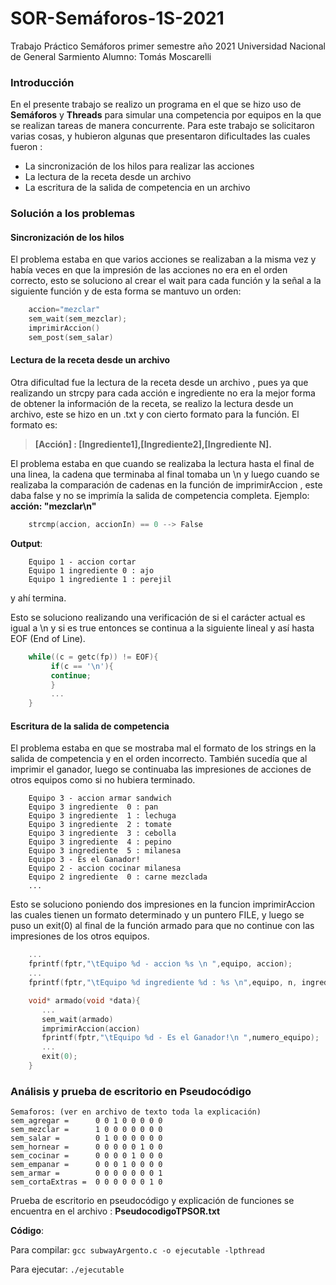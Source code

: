 # SOR-Semáforos-1S-2021
Trabajo Práctico Semáforos primer semestre año 2021
Universidad Nacional de General Sarmiento
Alumno: Tomás Moscarelli

### Introducción
En el presente trabajo se realizo un programa en el que se hizo uso de **Semáforos** y **Threads** para simular una competencia por equipos en la que se realizan tareas de manera concurrente. 
Para este trabajo se solicitaron varias cosas, y hubieron algunas que presentaron dificultades las cuales fueron :

 - La sincronización de los hilos para realizar las acciones
 - La lectura de la receta desde un archivo
 - La escritura de la salida de competencia en un archivo

### Solución a los problemas
#### Sincronización de los hilos
El problema estaba en que varios acciones se realizaban a la misma vez y había veces en que la impresión de las acciones no era en el orden correcto, esto se soluciono al crear el wait para cada función y la señal a la siguiente función y de esta forma se mantuvo un orden:
``` c
    accion="mezclar"
    sem_wait(sem_mezclar);
    imprimirAccion()
    sem_post(sem_salar)
```
#### Lectura de la receta desde un archivo
Otra dificultad fue la lectura de la receta desde un archivo , pues ya que realizando un strcpy para cada acción e ingrediente no era la mejor forma de obtener la información de la receta, se realizo la lectura desde un archivo, este se hizo en un .txt y con cierto formato para la función. 
El formato es: 

> **[Acción] : [Ingrediente1],[Ingrediente2],[Ingrediente N].**

El problema estaba en que cuando se realizaba la lectura hasta el final de una linea, la cadena que terminaba al final tomaba un \n y luego cuando se realizaba la comparación de cadenas en la función de imprimirAccion , este daba false y no se imprimía la salida de competencia completa. 
Ejemplo:
**acción: "mezclar\n"**
``` c
    strcmp(accion, accionIn) == 0 --> False
```
**Output**:
```
    Equipo 1 - accion cortar
    Equipo 1 ingrediente 0 : ajo
    Equipo 1 ingrediente 1 : perejil
```
y ahí termina.

Esto se soluciono realizando una verificación de si el carácter actual es igual a \n y si es true entonces se continua a la siguiente lineal y así hasta EOF (End of Line).
``` c
    while((c = getc(fp)) != EOF){
         if(c == '\n'){
         continue;
         }
         ...
    }
```
#### Escritura de la salida de competencia
El problema estaba en que se mostraba mal el formato de los strings en la salida de competencia y en el orden incorrecto. También sucedía que al imprimir el ganador, luego se continuaba las impresiones de acciones de otros equipos como si no hubiera terminado.
```
    Equipo 3 - accion armar sandwich
    Equipo 3 ingrediente  0 : pan
    Equipo 3 ingrediente  1 : lechuga
    Equipo 3 ingrediente  2 : tomate
    Equipo 3 ingrediente  3 : cebolla
    Equipo 3 ingrediente  4 : pepino
    Equipo 3 ingrediente  5 : milanesa
    Equipo 3 - Es el Ganador!
    Equipo 2 - accion cocinar milanesa
    Equipo 2 ingrediente  0 : carne mezclada
    ...
```
Esto se soluciono poniendo dos impresiones en la funcion imprimirAccion las cuales tienen un formato determinado y un puntero FILE, y luego se puso un exit(0) al final de la función armado para que no continue con las impresiones de los otros equipos.
``` c
    ...
    fprintf(fptr,"\tEquipo %d - accion %s \n ",equipo, accion);
    ...
    fprintf(fptr,"\tEquipo %d ingrediente %d : %s \n",equipo, n, ingrediente);
```
``` c
    void* armado(void *data){
       ...
       sem_wait(armado)
       imprimirAccion(accion)
       fprintf(fptr,"\tEquipo %d - Es el Ganador!\n ",numero_equipo);
       ...
       exit(0);
    }
```
### Análisis y prueba de escritorio en Pseudocódigo
```
Semaforos: (ver en archivo de texto toda la explicación)
sem_agregar =      0 0 1 0 0 0 0 0
sem_mezclar =      1 0 0 0 0 0 0 0 
sem_salar =        0 1 0 0 0 0 0 0
sem_hornear =      0 0 0 0 0 1 0 0
sem_cocinar =      0 0 0 0 1 0 0 0
sem_empanar =      0 0 0 1 0 0 0 0
sem_armar =        0 0 0 0 0 0 0 1
sem_cortaExtras =  0 0 0 0 0 0 1 0
```
Prueba de escritorio en pseudocódigo y explicación de funciones se encuentra en el archivo : **PseudocodigoTPSOR.txt**

**Código**:

Para compilar: `gcc subwayArgento.c -o ejecutable -lpthread`

Para ejecutar: `./ejecutable`

